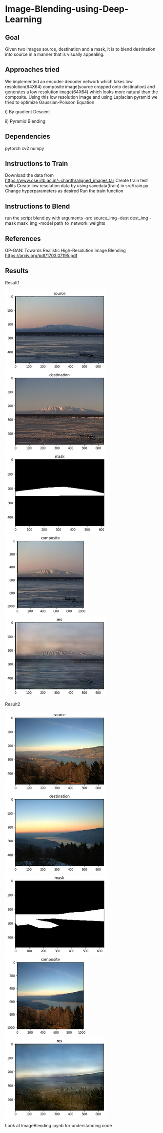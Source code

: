 # Image-Blending-using-Deep-Learning

## Goal
Given two images source, destination and a mask, it is to blend destination into source in a manner that is visually appealing.

## Approaches tried
We implemented an encoder-decoder network which takes low resolution(64X64) composite image(source cropped onto destination) and generates a low resolution image(64X64) which looks more natural than the composite.
Using this low resolution image and using Laplacian pyramid we tried to optimize Gaussian-Poisson Equation

i) By gradient Descent

ii) Pyramid Blending


## Dependencies
pytorch
cv2
numpy

## Instructions to Train
Download the data from https://www.cse.iitb.ac.in/~charith/aligned_images.tar
Create train test splits
Create low resolution data by using savedata(train) in src/train.py
Change hyperparameters as desired
Run the train function

## Instructions to Blend
run the script blend.py with arguments 
	-src source_img
	-dest dest_img
	-mask mask_img
	-model path_to_network_weights 


## References 
GP-GAN: Towards Realistic High-Resolution Image Blending https://arxiv.org/pdf/1703.07195.pdf

## Results 

Result1

![Source Image](images/obs1/src.png)
![Destination Image](images/obs1/dest.png)
![Mask](images/obs1/mask.png)
![Composite](images/obs1/composite.png)
![Result from pyramid](images/obs1/pyramidresult.png)
<!-- ![Output of Blenfing GAN](images/obs1/networkres.png) -->

Result2

![Source Image](images/obs2/src.png)
![Destination Image](images/obs2/dest.png)
![Mask](images/obs2/mask.png)
![Composite](images/obs2/composite1.png)
![Result from pyramid](images/obs2/pyramidresult.png)
<!-- ![Output of Blenfing GAN](images/obs2/networkres.png) -->

Look at ImageBlending.ipynb for understanding code
